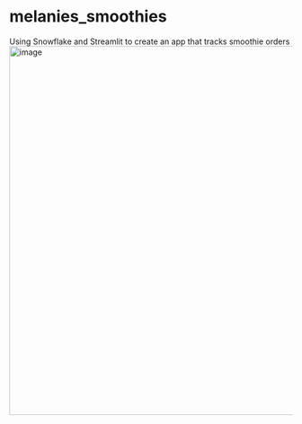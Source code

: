 # melanies_smoothies
Using Snowflake and Streamlit to create an app that tracks smoothie orders
<img width="657" alt="image" src="https://github.com/user-attachments/assets/231fc4b4-3861-4ad2-840f-7a9879808b34">
